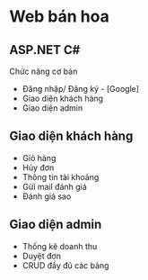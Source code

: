 # Web bán hoa
## ASP.NET C#


Chức năng cơ bản

- Đăng nhập/ Đăng ký - [Google]
- Giao diện khách hàng
- Giao diện admin


## Giao diện khách hàng

- Giỏ hàng
- Hủy đơn
- Thông tin tài khoảng
- Gửi mail đánh giá
- Đánh giá sao

## Giao diện admin

- Thống kê doanh thu
- Duyệt đơn
- CRUD đầy đủ các bảng
